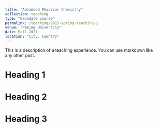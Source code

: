 ```yaml
---
title: "Advanced Physical Chemistry"
collection: teaching
type: "Garadate course"
permalink: /teaching/2015-spring-teaching-1
venue: "Peking University"
date: Fall 2021
location: "City, Country"
---
```


This is a description of a teaching experience. You can use markdown like any other post.

Heading 1
======

Heading 2
======

Heading 3
======
